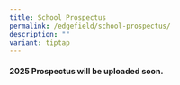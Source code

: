 ```yaml
---
title: School Prospectus
permalink: /edgefield/school-prospectus/
description: ""
variant: tiptap
---
```

<h4>2025 Prospectus will be uploaded soon.</h4>
<p></p>